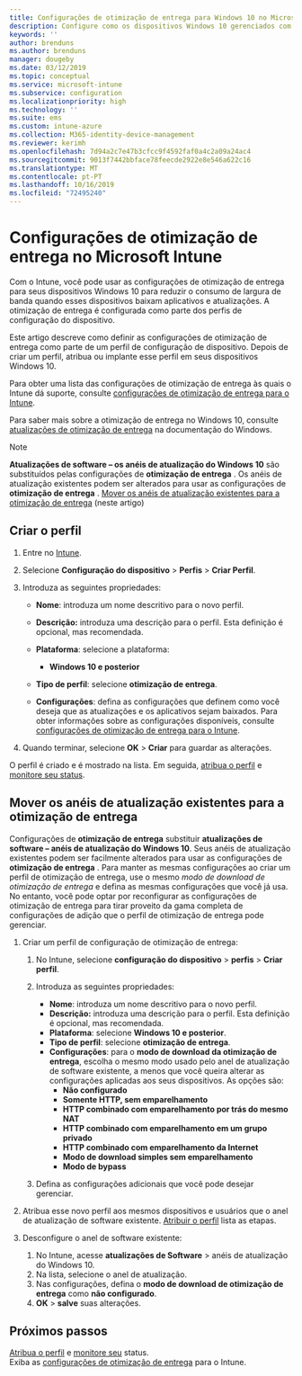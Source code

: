 ```yaml
---
title: Configurações de otimização de entrega para Windows 10 no Microsoft Intune – Azure | Microsoft Docs
description: Configure como os dispositivos Windows 10 gerenciados com o Intune usam a otimização de entrega. No Intune, crie um perfil de configuração de dispositivo para instalar atualizações da Internet. Consulte também como substituir os anéis de atualização existentes por um perfil de otimização de entrega.
keywords: ''
author: brenduns
ms.author: brenduns
manager: dougeby
ms.date: 03/12/2019
ms.topic: conceptual
ms.service: microsoft-intune
ms.subservice: configuration
ms.localizationpriority: high
ms.technology: ''
ms.suite: ems
ms.custom: intune-azure
ms.collection: M365-identity-device-management
ms.reviewer: kerimh
ms.openlocfilehash: 7d94a2c7e47b3cfcc9f4592faf0a4c2a09a24ac4
ms.sourcegitcommit: 9013f7442bbface78feecde2922e8e546a622c16
ms.translationtype: MT
ms.contentlocale: pt-PT
ms.lasthandoff: 10/16/2019
ms.locfileid: "72495240"
---
```

# <a name="delivery-optimization-settings-in-microsoft-intune"></a>Configurações de otimização de entrega no Microsoft Intune

Com o Intune, você pode usar as configurações de otimização de entrega para seus dispositivos Windows 10 para reduzir o consumo de largura de banda quando esses dispositivos baixam aplicativos e atualizações. A otimização de entrega é configurada como parte dos perfis de configuração do dispositivo.  

Este artigo descreve como definir as configurações de otimização de entrega como parte de um perfil de configuração de dispositivo. Depois de criar um perfil, atribua ou implante esse perfil em seus dispositivos Windows 10. 

Para obter uma lista das configurações de otimização de entrega às quais o Intune dá suporte, consulte [configurações de otimização de entrega para o Intune](../delivery-optimization-settings.md).  

Para saber mais sobre a otimização de entrega no Windows 10, consulte [atualizações de otimização de entrega](https://docs.microsoft.com/windows/deployment/update/waas-delivery-optimization) na documentação do Windows.  


> [!NOTE]
> **Atualizações de software – os anéis de atualização do Windows 10** são substituídos pelas configurações de **otimização de entrega** . Os anéis de atualização existentes podem ser alterados para usar as configurações de **otimização de entrega** . [Mover os anéis de atualização existentes para a otimização de entrega](#move-existing-update-rings-to-delivery-optimization) (neste artigo) 
## <a name="create-the-profile"></a>Criar o perfil

1. Entre no [Intune](https://go.microsoft.com/fwlink/?linkid=2090973).

2. Selecione **Configuração do dispositivo** > **Perfis** > **Criar Perfil**.

3. Introduza as seguintes propriedades:

    - **Nome**: introduza um nome descritivo para o novo perfil.
    - **Descrição:** introduza uma descrição para o perfil. Esta definição é opcional, mas recomendada.
    - **Plataforma**: selecione a plataforma:  

        - **Windows 10 e posterior**

    - **Tipo de perfil**: selecione **otimização de entrega**.
    - **Configurações**: defina as configurações que definem como você deseja que as atualizações e os aplicativos sejam baixados. Para obter informações sobre as configurações disponíveis, consulte [configurações de otimização de entrega para o Intune](../delivery-optimization-settings.md).

4. Quando terminar, selecione **OK** > **Criar** para guardar as alterações.

O perfil é criado e é mostrado na lista. Em seguida, [atribua o perfil](device-profile-assign.md) e [monitore seu status](device-profile-monitor.md).

## <a name="move-existing-update-rings-to-delivery-optimization"></a>Mover os anéis de atualização existentes para a otimização de entrega

Configurações de **otimização de entrega** substituir **atualizações de software – anéis de atualização do Windows 10**. Seus anéis de atualização existentes podem ser facilmente alterados para usar as configurações de **otimização de entrega** . Para manter as mesmas configurações ao criar um perfil de otimização de entrega, use o mesmo *modo de download de otimização de entrega* e defina as mesmas configurações que você já usa. No entanto, você pode optar por reconfigurar as configurações de otimização de entrega para tirar proveito da gama completa de configurações de adição que o perfil de otimização de entrega pode gerenciar.

1. Criar um perfil de configuração de otimização de entrega:

    1. No Intune, selecione **configuração do dispositivo** > **perfis** > **Criar perfil**.
    2. Introduza as seguintes propriedades:

        - **Nome**: introduza um nome descritivo para o novo perfil.
        - **Descrição:** introduza uma descrição para o perfil. Esta definição é opcional, mas recomendada.
        - **Plataforma**: selecione **Windows 10 e posterior**.
        - **Tipo de perfil**: selecione **otimização de entrega**.
        - **Configurações**: para o **modo de download da otimização de entrega**, escolha o mesmo modo usado pelo anel de atualização de software existente, a menos que você queira alterar as configurações aplicadas aos seus dispositivos. As opções são:
            - **Não configurado**
            - **Somente HTTP, sem emparelhamento**
            - **HTTP combinado com emparelhamento por trás do mesmo NAT**
            - **HTTP combinado com emparelhamento em um grupo privado**
            - **HTTP combinado com emparelhamento da Internet**
            - **Modo de download simples sem emparelhamento**
            - **Modo de bypass**
    3. Defina as configurações adicionais que você pode desejar gerenciar.
1. Atribua esse novo perfil aos mesmos dispositivos e usuários que o anel de atualização de software existente. [Atribuir o perfil](device-profile-assign.md) lista as etapas.

3. Desconfigure o anel de software existente:
    1. No Intune, acesse **atualizações de Software** > anéis de atualização do Windows 10.
    2. Na lista, selecione o anel de atualização.
    3. Nas configurações, defina o **modo de download de otimização de entrega** como **não configurado**.
    4. **OK** > **salve** suas alterações.

## <a name="next-steps"></a>Próximos passos

[Atribua o perfil](device-profile-assign.md) e [monitore seu](device-profile-monitor.md) status.  
Exiba as [configurações de otimização de entrega](../delivery-optimization-settings.md) para o Intune.
